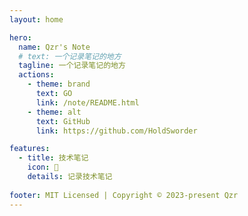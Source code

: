 ```yaml
---
layout: home

hero:
  name: Qzr's Note
  # text: 一个记录笔记的地方
  tagline: 一个记录笔记的地方
  actions:
    - theme: brand
      text: GO
      link: /note/README.html
    - theme: alt
      text: GitHub
      link: https://github.com/HoldSworder

features:
  - title: 技术笔记
    icon: 🍉
    details: 记录技术笔记
    
footer: MIT Licensed | Copyright © 2023-present Qzr
---
```

